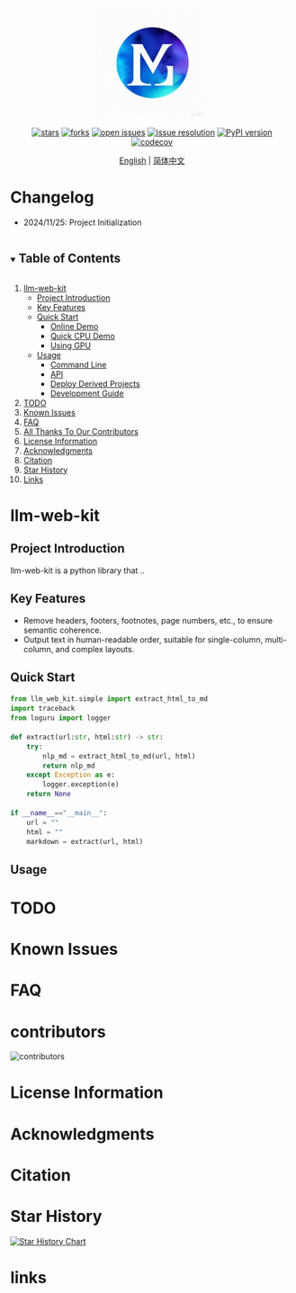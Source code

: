 <div align="center" xmlns="http://www.w3.org/1999/html">
<!-- logo -->
<p align="center">
  <img src="docs/images/llm-web-kit_logo.jpeg" width="200px" style="vertical-align:middle;">
</p>

<!-- icon -->

[![stars](https://img.shields.io/github/stars/opendatalab/llm-web-kit.svg)](https://github.com/opendatalab/llm-web-kit)
[![forks](https://img.shields.io/github/forks/opendatalab/llm-web-kit.svg)](https://github.com/opendatalab/llm-web-kit)
[![open issues](https://img.shields.io/github/issues-raw/opendatalab/llm-web-kit)](https://github.com/opendatalab/llm-web-kit/issues)
[![issue resolution](https://img.shields.io/github/issues-closed-raw/opendatalab/llm-web-kit)](https://github.com/opendatalab/llm-web-kit/issues)
[![PyPI version](https://badge.fury.io/py/llm-web-kit.svg)](https://badge.fury.io/py/llm-web-kit)
[![codecov](https://codecov.io/gh/ccprocessor/llm-webkit-mirror/graph/badge.svg?token=U4RY0R6JUV)](https://codecov.io/gh/ccprocessor/llm-webkit-mirror)

<!-- language -->

[English](README.md) | [简体中文](README_zh-CN.md)

</div>

# Changelog

- 2024/11/25: Project Initialization

<!-- TABLE OF CONTENT -->

<details open="open">
  <summary><h2 style="display: inline-block">Table of Contents</h2></summary>
  <ol>
    <li>
      <a href="#llm-web-kit">llm-web-kit</a>
      <ul>
        <li><a href="#project-introduction">Project Introduction</a></li>
        <li><a href="#key-features">Key Features</a></li>
        <li><a href="#quick-start">Quick Start</a>
            <ul>
            <li><a href="#online-demo">Online Demo</a></li>
            <li><a href="#quick-cpu-demo">Quick CPU Demo</a></li>
            <li><a href="#using-gpu">Using GPU</a></li>
            </ul>
        </li>
        <li><a href="#usage">Usage</a>
            <ul>
            <li><a href="#command-line">Command Line</a></li>
            <li><a href="#api">API</a></li>
            <li><a href="#deploy-derived-projects">Deploy Derived Projects</a></li>
            <li><a href="#development-guide">Development Guide</a></li>
            </ul>
        </li>
      </ul>
    </li>
    <li><a href="#todo">TODO</a></li>
    <li><a href="#known-issues">Known Issues</a></li>
    <li><a href="#faq">FAQ</a></li>
    <li><a href="#contributors">All Thanks To Our Contributors</a></li>
    <li><a href="#license-information">License Information</a></li>
    <li><a href="#acknowledgments">Acknowledgments</a></li>
    <li><a href="#citation">Citation</a></li>
    <li><a href="#star-history">Star History</a></li>
    <li><a href="#links">Links</a></li>
  </ol>
</details>

# llm-web-kit

## Project Introduction

llm-web-kit is a python library that ..

## Key Features

- Remove headers, footers, footnotes, page numbers, etc., to ensure semantic coherence.
- Output text in human-readable order, suitable for single-column, multi-column, and complex layouts.

## Quick Start

```python
from llm_web_kit.simple import extract_html_to_md
import traceback
from loguru import logger

def extract(url:str, html:str) -> str:
    try:
        nlp_md = extract_html_to_md(url, html)
        return nlp_md
    except Exception as e:
        logger.exception(e)
    return None

if __name__=="__main__":
    url = ""
    html = ""
    markdown = extract(url, html)
```

## Usage

# TODO

# Known Issues

# FAQ

# contributors

![contributors](https://contrib.rocks/image?repo=ccprocessor/llm-webkit-mirror)

# License Information

# Acknowledgments

# Citation

# Star History

[![Star History Chart](https://api.star-history.com/svg?repos=ccprocessor/llm-webkit-mirror&type=Date)](https://star-history.com/#ccprocessor/llm-webkit-mirror&Date)

# links
